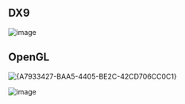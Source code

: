 ## DX9

![image](https://github.com/user-attachments/assets/d6887ccf-4745-4ad8-aa0b-7231ac485544)

## OpenGL

![{A7933427-BAA5-4405-BE2C-42CD706CC0C1}](https://github.com/user-attachments/assets/475c205a-215d-45db-a78b-c3957fe133f3)

![image](https://github.com/user-attachments/assets/73317a0d-52f0-4547-a73c-85d43d579050)
